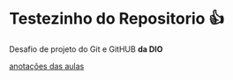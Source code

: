 # Testezinho do Repositorio 👍
<p>Desafio de projeto do Git e GitHUB <strong>da DIO</strong></p>
<p><u>anotações das aulas</u></p>

